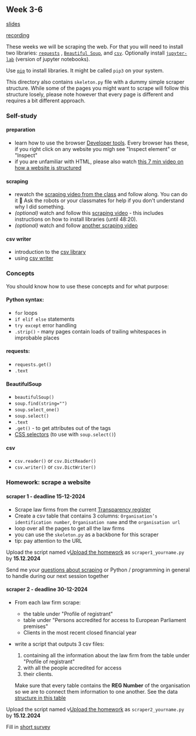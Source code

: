 ## Week 3-6
[slides](https://homolova.sk/goteborgmij24/scraping)

[recording](https://youtu.be/RZXZhCrE8pI)


These weeks we will be scraping the web. For that you will need to install two libraries: [`requests`](https://requests.readthedocs.io/en/latest/) , [`Beautiful Soup`](https://beautiful-soup-4.readthedocs.io/en/latest/), and [`csv`](https://docs.python.org/3/library/csv.html). Optionally install [`jupyter-lab`](https://jupyterlab.readthedocs.io/en/stable/getting_started/installation.html) (version of jupyter notebooks).

Use [`pip`](https://pypi.org/project/pip/) to install libraries. It might be called `pip3` on your system.

This directory also contains `skeleton.py` file with a dummy simple scraper structure. While some of the pages you might want to scrape will follow this structure losely,  please note however that every page is different and requires a bit different approach.

### Self-study

#### preparation
- learn how to use the browser [Developer tools](https://www.youtube.com/watch?v=RBinFeVZz0E). Every browser has these, if you right click on any website you migh see "Inspect element" or "Inspect"
- if you are unfamiliar with HTML, please also watch [this 7 min video on how a website is structured](https://www.youtube.com/watch?v=ipkjfvl40s0)

#### scraping
- rewatch the [scraping video from the class](https://youtu.be/RZXZhCrE8pI?si=g8okdMKBHBBGKrEL&t=1203) and follow along. You can do it 💪 Ask the robots or your classmates for help if you don't understand why I did something.
- *(optional)* watch and follow this [scraping video](https://youtu.be/XVv6mJpFOb0?si=Q8o8EjvfC-drToIR) - this includes instructions on how to install libraries (until 48:20).
- *(optional)* watch and follow [another scraping video](https://www.youtube.com/watch?v=gRLHr664tXA)
 
#### csv writer
- introduction to the [csv library](https://www.youtube.com/watch?v=q5uM4VKywbA)
- using [csv writer](https://www.youtube.com/watch?v=jnkPnNaLY3g)
 
### Concepts
You should know how to use these concepts and for what purpose:

#### Python syntax:
- `for` loops
- `if elif else` statements
- `try except` error handling
- `.strip()` - many pages contain loads of trailing whitespaces in improbable places

#### requests:
- `requests.get()`
- `.text`

#### BeautifulSoup
- `beautifulSoup()`
- `soup.find(string="")`
- `soup.select_one()`
- `soup.select()`
- `.text`
- `.get()` - to get attributes out of the tags
- [CSS selectors](https://beautiful-soup-4.readthedocs.io/en/latest/#css-selectors) (to use with `soup.select()`)

#### csv
- `csv.reader()` or `csv.DictReader()`
- `csv.writer()` or `csv.DictWriter()`

### Homework: scrape a website

#### scraper 1 - deadline 15-12-2024
- Scrape law firms from the current [Transparency register](https://transparency-register.europa.eu/searchregister-or-update/search-register_en)
- Create a csv table that contains 3 columns: `Organisation’s identification number`, `Organisation name` and the `organisation url`
- loop over all the pages to get all the law firms
- you can use the `skeleton.py` as a backbone for this scraper
- tip: pay attention to the URL

Upload the script named v[Upload the homework](https://forms.gle/zZhoMTMVrsJ8qzFL8) as `scraper1_yourname.py` by **15.12.2024**

Send me your [questions about scraping](https://forms.gle/KSewqkdE6Ck3rfWu9) or Python / programming in general to handle during our next session together

#### scraper 2 - deadline 30-12-2024
- From each law firm scrape:
	- the table under "Profile of registrant"
	- table under "Persons accredited for access to European Parliament premises"
	- Clients in the most recent closed financial year
- write a script that outputs 3 csv files:
	1. containing all the information about the law firm from the table under "Profile of registrant"
	2. with all the people accredited for access 
	3. their clients.
	 
	Make sure that every table contains the **REG Number** of the organisation so we are to connect them information to one another. See the data [structure in this table](https://docs.google.com/spreadsheets/d/1IqIGa3rSzWroigOp1llXD47qLfVvmvxo-xrMdP5ZQRU/edit?gid=0#gid=0)


Upload the script named v[Upload the homework](https://forms.gle/zZhoMTMVrsJ8qzFL8) as `scraper2_yourname.py` by **15.12.2024**

Fill in [short survey](https://forms.gle/CT87GySvCS89UryDA)
